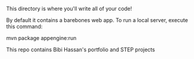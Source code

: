 This directory is where you'll write all of your code!

By default it contains a barebones web app. To run a local server, execute this
command:


mvn package appengine:run


This repo contains Bibi Hassan's portfolio and STEP projects

